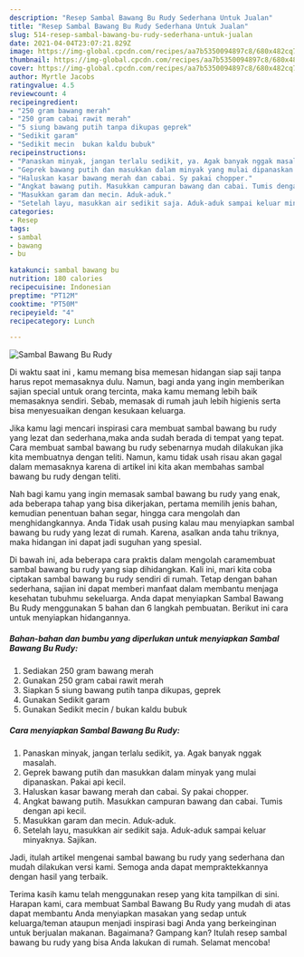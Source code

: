 ```yaml
---
description: "Resep Sambal Bawang Bu Rudy Sederhana Untuk Jualan"
title: "Resep Sambal Bawang Bu Rudy Sederhana Untuk Jualan"
slug: 514-resep-sambal-bawang-bu-rudy-sederhana-untuk-jualan
date: 2021-04-04T23:07:21.829Z
image: https://img-global.cpcdn.com/recipes/aa7b5350094897c8/680x482cq70/sambal-bawang-bu-rudy-foto-resep-utama.jpg
thumbnail: https://img-global.cpcdn.com/recipes/aa7b5350094897c8/680x482cq70/sambal-bawang-bu-rudy-foto-resep-utama.jpg
cover: https://img-global.cpcdn.com/recipes/aa7b5350094897c8/680x482cq70/sambal-bawang-bu-rudy-foto-resep-utama.jpg
author: Myrtle Jacobs
ratingvalue: 4.5
reviewcount: 4
recipeingredient:
- "250 gram bawang merah"
- "250 gram cabai rawit merah"
- "5 siung bawang putih tanpa dikupas geprek"
- "Sedikit garam"
- "Sedikit mecin  bukan kaldu bubuk"
recipeinstructions:
- "Panaskan minyak, jangan terlalu sedikit, ya. Agak banyak nggak masalah."
- "Geprek bawang putih dan masukkan dalam minyak yang mulai dipanaskan. Pakai api kecil."
- "Haluskan kasar bawang merah dan cabai. Sy pakai chopper."
- "Angkat bawang putih. Masukkan campuran bawang dan cabai. Tumis dengan api kecil."
- "Masukkan garam dan mecin. Aduk-aduk."
- "Setelah layu, masukkan air sedikit saja. Aduk-aduk sampai keluar minyaknya. Sajikan."
categories:
- Resep
tags:
- sambal
- bawang
- bu

katakunci: sambal bawang bu 
nutrition: 180 calories
recipecuisine: Indonesian
preptime: "PT12M"
cooktime: "PT50M"
recipeyield: "4"
recipecategory: Lunch

---
```



![Sambal Bawang Bu Rudy](https://img-global.cpcdn.com/recipes/aa7b5350094897c8/680x482cq70/sambal-bawang-bu-rudy-foto-resep-utama.jpg)

Di waktu  saat ini , kamu memang bisa memesan hidangan siap saji tanpa harus repot memasaknya dulu. Namun, bagi anda yang ingin memberikan sajian special untuk orang tercinta, maka kamu memang lebih baik memasaknya sendiri. Sebab, memasak di rumah jauh lebih higienis serta bisa menyesuaikan dengan kesukaan keluarga.

Jika kamu lagi mencari inspirasi cara membuat sambal bawang bu rudy yang lezat dan sederhana,maka anda sudah berada di tempat yang tepat. Cara membuat sambal bawang bu rudy  sebenarnya mudah dilakukan jika kita membuatnya dengan teliti. Namun, kamu tidak usah risau akan gagal dalam memasaknya 
karena di artikel ini kita akan membahas sambal bawang bu rudy dengan teliti.  



Nah bagi kamu yang ingin memasak sambal bawang bu rudy yang enak, ada beberapa tahap yang bisa dikerjakan, pertama memilih jenis bahan, kemudian penentuan bahan segar, hingga cara mengolah dan menghidangkannya. Anda Tidak usah pusing kalau mau menyiapkan sambal bawang bu rudy yang lezat di rumah. Karena, asalkan anda  tahu triknya, maka hidangan ini dapat jadi suguhan yang spesial.

Di bawah ini, ada beberapa cara praktis  dalam mengolah caramembuat sambal bawang bu rudy yang siap dihidangkan. Kali ini, mari kita coba ciptakan sambal bawang bu rudy sendiri di rumah. Tetap dengan bahan sederhana, sajian ini dapat memberi manfaat dalam membantu menjaga kesehatan tubuhmu sekeluarga. Anda dapat menyiapkan Sambal Bawang Bu Rudy menggunakan 5 bahan dan 6 langkah pembuatan. Berikut ini cara untuk menyiapkan hidangannya.

<!--inarticleads1-->

##### Bahan-bahan dan bumbu yang diperlukan untuk menyiapkan Sambal Bawang Bu Rudy:

1. Sediakan 250 gram bawang merah
1. Gunakan 250 gram cabai rawit merah
1. Siapkan 5 siung bawang putih tanpa dikupas, geprek
1. Gunakan Sedikit garam
1. Gunakan Sedikit mecin / bukan kaldu bubuk




<!--inarticleads2-->

##### Cara menyiapkan Sambal Bawang Bu Rudy:

1. Panaskan minyak, jangan terlalu sedikit, ya. Agak banyak nggak masalah.
1. Geprek bawang putih dan masukkan dalam minyak yang mulai dipanaskan. Pakai api kecil.
1. Haluskan kasar bawang merah dan cabai. Sy pakai chopper.
1. Angkat bawang putih. Masukkan campuran bawang dan cabai. Tumis dengan api kecil.
1. Masukkan garam dan mecin. Aduk-aduk.
1. Setelah layu, masukkan air sedikit saja. Aduk-aduk sampai keluar minyaknya. Sajikan.




Jadi, itulah artikel mengenai  sambal bawang bu rudy  yang sederhana dan mudah dilakukan versi kami. Semoga anda dapat mempraktekkannya dengan hasil yang terbaik. 

Terima kasih kamu telah menggunakan resep yang kita tampilkan di sini. Harapan kami, cara membuat  Sambal Bawang Bu Rudy yang mudah di atas dapat membantu Anda menyiapkan masakan yang sedap untuk keluarga/teman ataupun menjadi inspirasi bagi Anda yang berkeinginan untuk berjualan makanan. Bagaimana? Gampang kan? Itulah resep sambal bawang bu rudy yang bisa Anda lakukan di rumah. Selamat mencoba!

